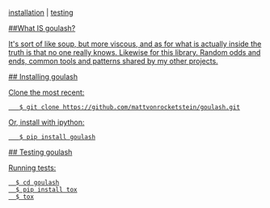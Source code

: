 [installation](#installation) | [testing](#testing)

<a href=#intro>
##What IS goulash?

It's sort of like soup, but more viscous, and as for what is actually inside
the truth is that no one really knows.  Likewise for this library.  Random odds
and ends, common tools and patterns shared by my other projects.

<a href=#installation>
## Installing goulash

Clone the most recent:

```shell
   $ git clone https://github.com/mattvonrocketstein/goulash.git
```

Or, install with ipython:

```shell
   $ pip install goulash
```

<a href=#testing>
## Testing goulash

Running tests:

```shell
  $ cd goulash
  $ pip install tox
  $ tox
```
